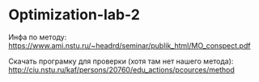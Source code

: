 # Optimization-lab-2

Инфа по методу: https://www.ami.nstu.ru/~headrd/seminar/publik_html/MO_conspect.pdf

Скачать програмку для проверки (хотя там нет нашего метода): http://ciu.nstu.ru/kaf/persons/20760/edu_actions/pcources/method
